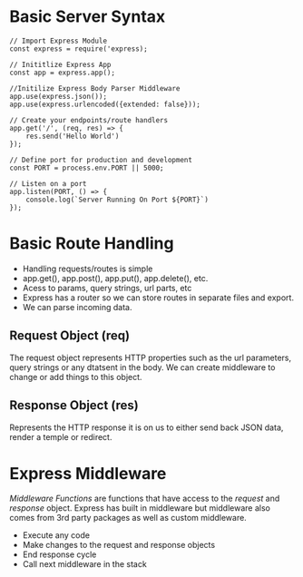 # Basic Server Syntax
```
// Import Express Module
const express = require('express);

// Inititlize Express App
const app = express.app();

//Initilize Express Body Parser Middleware
app.use(express.json());
app.use(express.urlencoded({extended: false}));

// Create your endpoints/route handlers
app.get('/', (req, res) => {
    res.send('Hello World')
});

// Define port for production and development
const PORT = process.env.PORT || 5000;

// Listen on a port
app.listen(PORT, () => {
    console.log(`Server Running On Port ${PORT}`)
});
```

# Basic Route Handling
- Handling requests/routes is simple
- app.get(), app.post(), app.put(), app.delete(), etc.
- Acess to params, query strings, url parts, etc
- Express has a router so we can store routes in separate files and export.
- We can parse incoming data.

## Request Object (req)
The request object represents HTTP properties such as the url parameters, query strings or any dtatsent in the body. We can create middleware to change or add things to this object.

## Response Object (res)
Represents the HTTP response it is on us to either send back JSON data, render a temple or redirect.

# Express Middleware
*Middleware Functions* are functions that have access to the *request* and *response* object. Express has built in middleware but middleware also comes from 3rd party packages as well as custom middleware.

- Execute any code
- Make changes to the request and response objects
- End response cycle
- Call next middleware in the stack